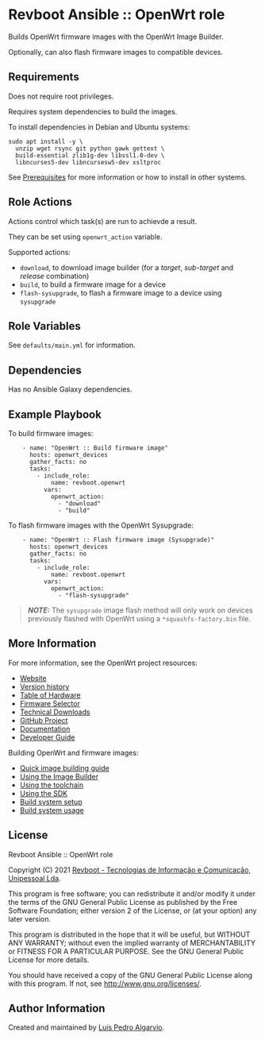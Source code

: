 Revboot Ansible :: OpenWrt role
===============================

Builds OpenWrt firmware images with the OpenWrt Image Builder.

Optionally, can also flash firmware images to compatible devices.

Requirements
------------

Does not require root privileges.

Requires system dependencies to build the images.

To install dependencies in Debian and Ubuntu systems:
```
sudo apt install -y \
  unzip wget rsync git python gawk gettext \
  build-essential zlib1g-dev libssl1.0-dev \
  libncurses5-dev libncursesw5-dev xsltproc
```

See [Prerequisites](https://openwrt.org/docs/guide-user/additional-software/imagebuilder#prerequisites)
for more information or how to install in other systems.

Role Actions
------------

Actions control which task(s) are run to achievde a result.

They can be set using `openwrt_action` variable.

Supported actions:
- `download`, to download image builder (for a _target_, _sub-target_ and _release_ combination)
- `build`, to build a firmware image for a device
- `flash-sysupgrade`, to flash a firmware image to a device using `sysupgrade`

Role Variables
--------------

See `defaults/main.yml` for information.

Dependencies
------------

Has no Ansible Galaxy dependencies.

Example Playbook
----------------

To build firmware images:
```
    - name: "OpenWrt :: Build firmware image"
      hosts: openwrt_devices
      gather_facts: no
      tasks:
        - include_role:
            name: revboot.openwrt
          vars:
            openwrt_action:
              - "download"
              - "build"
```

To flash firmware images with the OpenWrt Sysupgrade:
```
    - name: "OpenWrt :: Flash firmware image (Sysupgrade)"
      hosts: openwrt_devices
      gather_facts: no
      tasks:
        - include_role:
            name: revboot.openwrt
          vars:
            openwrt_action:
              - "flash-sysupgrade"
```

> **_NOTE:_** The `sysupgrade` image flash method will only work on devices
previously flashed with OpenWrt using a `*squashfs-factory.bin` file.

More Information
----------------

For more information, see the OpenWrt project resources:
- [Website](https://openwrt.org)
- [Version history](https://openwrt.org/about/history)
- [Table of Hardware](https://openwrt.org/toh/views/toh_fwdownload)
- [Firmware Selector](https://firmware-selector.openwrt.org)
- [Technical Downloads](https://downloads.openwrt.org/releases)
- [GitHub Project](https://github.com/openwrt/openwrt)
- [Documentation](https://openwrt.org/docs/start)
- [Developer Guide](https://openwrt.org/docs/guide-developer/overview)

Building OpenWrt and firmware images:
- [Quick image building guide](https://openwrt.org/docs/guide-developer/toolchain/beginners-build-guide)
- [Using the Image Builder](https://openwrt.org/docs/guide-user/additional-software/imagebuilder)
- [Using the toolchain](https://openwrt.org/docs/guide-developer/start#using_the_toolchain)
- [Using the SDK](https://openwrt.org/docs/guide-developer/toolchain/using_the_sdk)
- [Build system setup](https://openwrt.org/docs/guide-developer/toolchain/install-buildsystem)
- [Build system usage](https://openwrt.org/docs/guide-developer/toolchain/use-buildsystem)

License
-------

Revboot Ansible :: OpenWrt role

Copyright (C) 2021 [Revboot - Tecnologias de Informação e Comunicação, Unipessoal Lda](https://github.com/revboot).

This program is free software; you can redistribute it and/or modify
it under the terms of the GNU General Public License as published by
the Free Software Foundation; either version 2 of the License, or
(at your option) any later version.

This program is distributed in the hope that it will be useful,
but WITHOUT ANY WARRANTY; without even the implied warranty of
MERCHANTABILITY or FITNESS FOR A PARTICULAR PURPOSE.  See the
GNU General Public License for more details.

You should have received a copy of the GNU General Public License
along with this program.  If not, see <http://www.gnu.org/licenses/>.

Author Information
------------------

Created and maintained by [Luís Pedro Algarvio](https://github.com/lpalgarvio).
